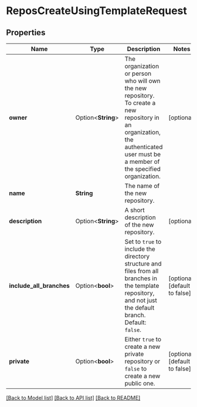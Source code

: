 # ReposCreateUsingTemplateRequest

## Properties

Name | Type | Description | Notes
------------ | ------------- | ------------- | -------------
**owner** | Option<**String**> | The organization or person who will own the new repository. To create a new repository in an organization, the authenticated user must be a member of the specified organization. | [optional]
**name** | **String** | The name of the new repository. | 
**description** | Option<**String**> | A short description of the new repository. | [optional]
**include_all_branches** | Option<**bool**> | Set to `true` to include the directory structure and files from all branches in the template repository, and not just the default branch. Default: `false`. | [optional][default to false]
**private** | Option<**bool**> | Either `true` to create a new private repository or `false` to create a new public one. | [optional][default to false]

[[Back to Model list]](../README.md#documentation-for-models) [[Back to API list]](../README.md#documentation-for-api-endpoints) [[Back to README]](../README.md)


